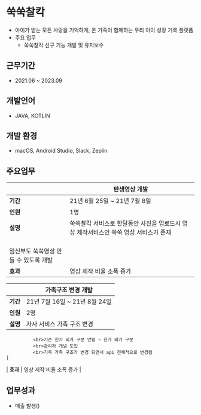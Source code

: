# 쑥쑥찰칵
- 아이가 받는 모든 사랑을 기억하게, 온 가족이 함께하는 우리 아이 성장 기록 플랫폼
- 주요 업무
  - 쑥쑥찰칵 신규 기능 개발 및 유지보수

## 근무기간
- 2021.06 ~ 2023.09

## 개발언어
- JAVA, KOTLIN

## 개발 환경
- macOS, Android Studio, Slack, Zeplin

## 주요업무
|         | **탄생영상 개발**                                                                |
|---------|---------------------------------------------------------------------------------|
| **기간**  | 21년 6월 25일 ~ 21년 7월 8일                                                   |
| **인원**  | 1명                                                                           |
| **설명**  | 쑥쑥찰칵 서비스로 한달동안 사진을 업로드시 영상 제작서비스인 쑥쑥 영상 서비스가 존재
              <br>임신부도 쑥쑥영상 만들 수 있도록 개발                                       |
| **효과** | 영상 제작 비율 소폭 증가                                                        |

|         | **가족구조 변경 개발**                                                          |
|---------|--------------------------------------------------------------------------------|
| **기간**  | 21년 7월 16일 ~ 21년 8월 24일                                                  |
| **인원**  | 2명                                                                           |
| **설명**  | 자사 서비스 가족 구조 변경
              <br>기존 친가 외가 구분 안됨 → 친가 외가 구분
              <br>관리자 개념 도입
              <br>기족 가족 구조가 변경 되면서 api 전채적으로 변경됨                           |
| **효과** | 영상 제작 비율 소폭 증가                                                        |


## 업무성과
 - 매출 발생()

